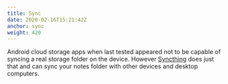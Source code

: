 ```yaml
---
title: Sync
date: 2020-02-16T15:21:42Z
anchor: sync
weight: 420
---
```


Android cloud storage apps when last tested appeared not to be capable
of syncing a real storage folder on the device. However
[Syncthing](https://syncthing.net) does just that and can sync your
notes folder with other devices and desktop computers.
